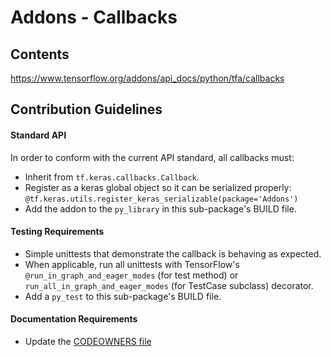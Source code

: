 # Addons - Callbacks

## Contents
https://www.tensorflow.org/addons/api_docs/python/tfa/callbacks

## Contribution Guidelines
#### Standard API
In order to conform with the current API standard, all callbacks
must:
 * Inherit from `tf.keras.callbacks.Callback`.
 * Register as a keras global object so it can be serialized properly: `@tf.keras.utils.register_keras_serializable(package='Addons')`
 * Add the addon to the `py_library` in this sub-package's BUILD file.

#### Testing Requirements
 * Simple unittests that demonstrate the callback is behaving as expected.
 * When applicable, run all unittests with TensorFlow's
   `@run_in_graph_and_eager_modes` (for test method)
   or `run_all_in_graph_and_eager_modes` (for TestCase subclass)
   decorator.
 * Add a `py_test` to this sub-package's BUILD file.

#### Documentation Requirements
 * Update the [CODEOWNERS file](https://github.com/tensorflow/addons/blob/master/.github/CODEOWNERS)
